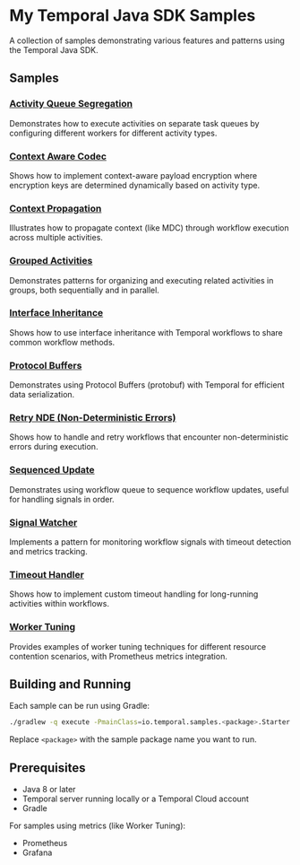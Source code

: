 # My Temporal Java SDK Samples

A collection of samples demonstrating various features and patterns using the Temporal Java SDK.

## Samples

### [Activity Queue Segregation](/src/main/java/io/temporal/samples/activityQueueSegregation)
Demonstrates how to execute activities on separate task queues by configuring different workers for different activity types.

### [Context Aware Codec](/src/main/java/io/temporal/samples/contextAwareCodec)
Shows how to implement context-aware payload encryption where encryption keys are determined dynamically based on activity type.

### [Context Propagation](/src/main/java/io/temporal/samples/context/propagation)
Illustrates how to propagate context (like MDC) through workflow execution across multiple activities.

### [Grouped Activities](/src/main/java/io/temporal/samples/groupedActivities)
Demonstrates patterns for organizing and executing related activities in groups, both sequentially and in parallel.

### [Interface Inheritance](/src/main/java/io/temporal/samples/interface_inheritance)
Shows how to use interface inheritance with Temporal workflows to share common workflow methods.

### [Protocol Buffers](/src/main/java/io/temporal/samples/proto)
Demonstrates using Protocol Buffers (protobuf) with Temporal for efficient data serialization.

### [Retry NDE (Non-Deterministic Errors)](/src/main/java/io/temporal/samples/retrynde)
Shows how to handle and retry workflows that encounter non-deterministic errors during execution.

### [Sequenced Update](/src/main/java/io/temporal/samples/sequencedupdate)
Demonstrates using workflow queue to sequence workflow updates, useful for handling signals in order.

### [Signal Watcher](/src/main/java/io/temporal/samples/signalWatcher)
Implements a pattern for monitoring workflow signals with timeout detection and metrics tracking.

### [Timeout Handler](/src/main/java/io/temporal/samples/timeoutHandler)
Shows how to implement custom timeout handling for long-running activities within workflows.

### [Worker Tuning](/src/main/java/io/temporal/samples/workertuning)
Provides examples of worker tuning techniques for different resource contention scenarios, with Prometheus metrics integration.

## Building and Running

Each sample can be run using Gradle:

```bash
./gradlew -q execute -PmainClass=io.temporal.samples.<package>.Starter
```

Replace `<package>` with the sample package name you want to run.

## Prerequisites

- Java 8 or later
- Temporal server running locally or a Temporal Cloud account
- Gradle

For samples using metrics (like Worker Tuning):
- Prometheus
- Grafana